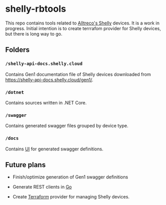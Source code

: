 # shelly-rbtools
This repo contains tools related to [Alltreco's Shelly](https://shelly.cloud/) devices. It is a work in progress. Initial intention is to create terrrafom provider for Shelly devices, but there is long way to go.

## Folders

### `/shelly-api-docs.shelly.cloud`

Contains Gen1 documentation file of Shelly devices downloaded from https://shelly-api-docs.shelly.cloud/gen1/.

### `/dotnet`

Contains sources written in .NET Core.



### `/swagger`

Contains generated swagger files grouped by device type.
### `/docs`

Contains [UI](docs/index.html) for generated swagger definitions.



## Future plans

- Finish/optimize generation of Gen1 swagger definitions

- Generate REST clients in [Go](golang.org)

- Create [Terraform](https://www.terraform.io/) provider for managing Shelly devices.

  



